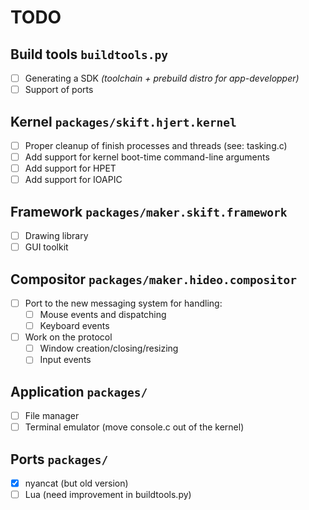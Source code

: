 # TODO

## Build tools `buildtools.py`
 - [ ] Generating a SDK *(toolchain + prebuild distro for app-developper)*
 - [ ] Support of ports

## **Kernel** `packages/skift.hjert.kernel`

 - [ ] Proper cleanup of finish processes and threads (see: tasking.c)
 - [ ] Add support for kernel boot-time command-line arguments
 - [ ] Add support for HPET
 - [ ] Add support for IOAPIC

## **Framework** `packages/maker.skift.framework`
 - [ ] Drawing library
 - [ ] GUI toolkit

## **Compositor** `packages/maker.hideo.compositor`
 - [ ] Port to the new messaging system for handling:
   - [ ] Mouse events and dispatching
   - [ ] Keyboard events

 - [ ] Work on the protocol
   - [ ] Window creation/closing/resizing
   - [ ] Input events

## **Application** `packages/`
 - [ ] File manager
 - [ ] Terminal emulator (move console.c out of the kernel)

## **Ports** `packages/`
 - [x] nyancat (but old version)
 - [ ] Lua (need improvement in buildtools.py)